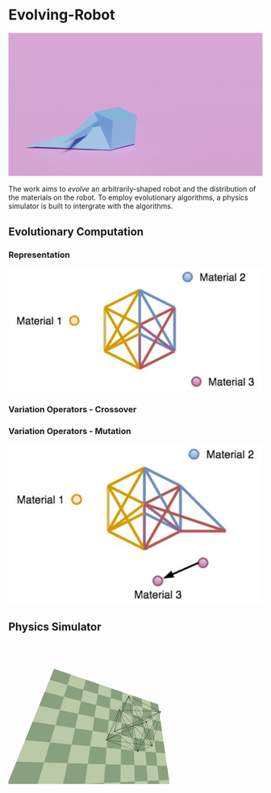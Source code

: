 # Evolving-Robot
![render](mass_based_best_pink.gif)

The work aims to *evolve*  an arbitrarily-shaped robot and the distribution of the materials on the
robot. To employ evolutionary algorithms, a physics simulator is built to intergrate with the algorithms.

## Evolutionary Computation
### Representation
![encoding](images/encoding.png)
### Variation Operators - Crossover

### Variation Operators - Mutation
![mutation](images/mutation.png)
## Physics Simulator
![bc](bouncing_cube.gif)
